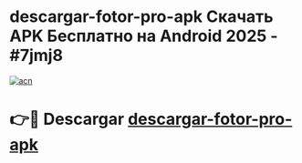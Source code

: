 # descargar-fotor-pro-apk Скачать APK Бесплатно на Android 2025 - #7jmj8

[![acn](https://github.com/user-attachments/assets/0f9c940e-d8b0-45ae-aac7-cd30a18b3e1c)](https://apps.freeplayer.one?title=descargar-fotor-pro-apk&ref=9RF)

# 👉🔴 Descargar [descargar-fotor-pro-apk](https://apps.freeplayer.one?title=descargar-fotor-pro-apk&ref=9RF)